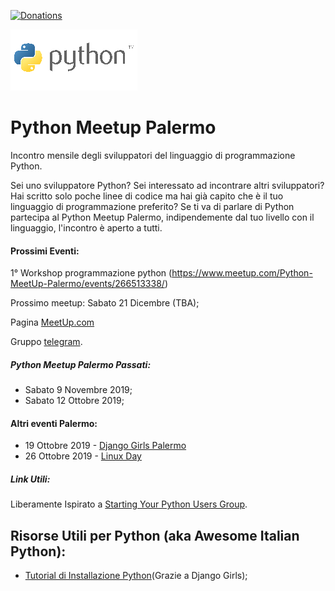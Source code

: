 [![Donations](http://img.shields.io/liberapay/receives/pypal.svg?logo=liberapay)](https://liberapay.com/pypal)

![Logo](https://raw.githubusercontent.com/ManuelRomano/Python-meetup-Palermo/master/logo.png)

# Python Meetup Palermo 

Incontro mensile degli sviluppatori del linguaggio di programmazione Python.

Sei uno sviluppatore Python? Sei interessato ad incontrare altri sviluppatori? 
Hai scritto solo poche linee di codice ma hai già capito che è il tuo linguaggio di programmazione preferito?
Se ti va di parlare di Python partecipa al Python Meetup Palermo, indipendemente dal tuo livello con il linguaggio, l'incontro 
è aperto a tutti. 

#### Prossimi Eventi:
1° Workshop programmazione python (https://www.meetup.com/Python-MeetUp-Palermo/events/266513338/)

Prossimo meetup: 
Sabato 21 Dicembre (TBA);

Pagina [MeetUp.com](https://www.meetup.com/it-IT/Python-MeetUp-Palermo/)

Gruppo [telegram](https://t.me/python_mu_palermo).

##### Python Meetup Palermo Passati:
  - Sabato 9 Novembre 2019;
  - Sabato 12 Ottobre 2019;
  
#### Altri eventi Palermo:
- 19 Ottobre 2019 - [Django Girls Palermo](https://djangogirls.org/palermo/)
- 26 Ottobre 2019 - [Linux Day](https://linuxday.thefreecircle.org/2019/it/)

##### Link Utili:
Liberamente Ispirato a [Starting Your Python Users Group](https://wiki.python.org/moin/StartingYourUsersGroup).

## Risorse Utili per Python (aka Awesome Italian Python):
- [Tutorial di Installazione Python](https://tutorial.djangogirls.org/it/)(Grazie a Django Girls);
